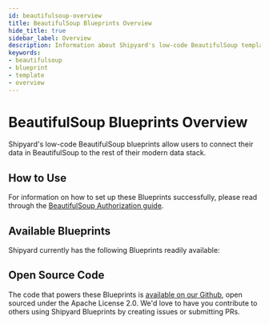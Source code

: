 ```yaml
---
id: beautifulsoup-overview
title: BeautifulSoup Blueprints Overview
hide_title: true
sidebar_label: Overview
description: Information about Shipyard's low-code BeautifulSoup templates.
keywords:
- beautifulsoup
- blueprint
- template
- overview
---
```


# BeautifulSoup Blueprints Overview

Shipyard's low-code BeautifulSoup blueprints allow users to connect their data in BeautifulSoup to the rest of their modern data stack.

## How to Use
For information on how to set up these Blueprints successfully, please read through the [BeautifulSoup Authorization guide](beautifulsoup-authorization.md).

## Available Blueprints
Shipyard currently has the following Blueprints readily available: 

## Open Source Code
The code that powers these Blueprints is [available on our Github](https://www.shipyardapp.com/docs), open sourced under the Apache License 2.0. We'd love to have you contribute to others using Shipyard Blueprints by creating issues or submitting PRs.
